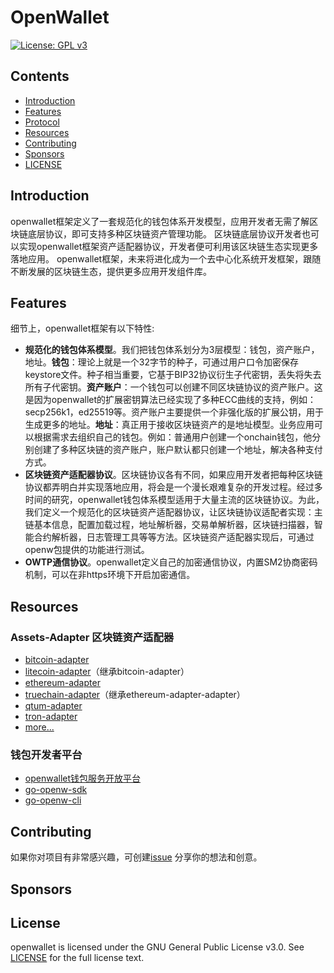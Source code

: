 # OpenWallet

[![License: GPL v3](https://img.shields.io/badge/License-GPLv3-blue.svg)](https://www.gnu.org/licenses/gpl-3.0)

## Contents

- [Introduction](#Introduction)
- [Features](#Features)
- [Protocol](./openwallet/docs/README.md)
- [Resources](#Resources)
- [Contributing](#Contributing)
- [Sponsors](#Sponsors)
- [LICENSE](LICENSE)

## Introduction

openwallet框架定义了一套规范化的钱包体系开发模型，应用开发者无需了解区块链底层协议，即可支持多种区块链资产管理功能。
区块链底层协议开发者也可以实现openwallet框架资产适配器协议，开发者便可利用该区块链生态实现更多落地应用。
openwallet框架，未来将进化成为一个去中心化系统开发框架，跟随不断发展的区块链生态，提供更多应用开发组件库。

## Features

细节上，openwallet框架有以下特性:

- **规范化的钱包体系模型**。我们把钱包体系划分为3层模型：钱包，资产账户，地址。**钱包**：理论上就是一个32字节的种子，可通过用户口令加密保存keystore文件。种子相当重要，它基于BIP32协议衍生子代密钥，丢失将失去所有子代密钥。**资产账户**：一个钱包可以创建不同区块链协议的资产账户。这是因为openwallet的扩展密钥算法已经实现了多种ECC曲线的支持，例如：secp256k1，ed25519等。资产账户主要提供一个非强化版的扩展公钥，用于生成更多的地址。**地址**：真正用于接收区块链资产的是地址模型。业务应用可以根据需求去组织自己的钱包。例如：普通用户创建一个onchain钱包，他分别创建了多种区块链的资产账户，账户默认都只创建一个地址，解决各种支付方式。
- **区块链资产适配器协议**。区块链协议各有不同，如果应用开发者把每种区块链协议都弄明白并实现落地应用，将会是一个漫长艰难复杂的开发过程。经过多时间的研究，openwallet钱包体系模型适用于大量主流的区块链协议。为此，我们定义一个规范化的区块链资产适配器协议，让区块链协议适配者实现：主链基本信息，配置加载过程，地址解析器，交易单解析器，区块链扫描器，智能合约解析器，日志管理工具等等方法。区块链资产适配器实现后，可通过openw包提供的功能进行测试。
- **OWTP通信协议**。openwallet定义自己的加密通信协议，内置SM2协商密码机制，可以在非https环境下开启加密通信。

## Resources

### Assets-Adapter 区块链资产适配器

- [bitcoin-adapter](https://github.com/blocktree/bitcoin-adapter)
- [litecoin-adapter](https://github.com/blocktree/litecoin-adapter)（继承bitcoin-adapter）
- [ethereum-adapter](https://github.com/blocktree/ethereum-adapter)
- [truechain-adapter](https://github.com/blocktree/truechain-adapter)（继承ethereum-adapter-adapter）
- [qtum-adapter](https://github.com/blocktree/qtum-adapter)
- [tron-adapter](https://github.com/blocktree/tron-adapter)
- [more...](https://github.com/blocktree?utf8=%E2%9C%93&q=adapter)

### 钱包开发者平台

- [openwallet钱包服务开放平台](https://www.openwallet.cn)
- [go-openw-sdk](https://github.com/blocktree/go-openw-sdk)
- [go-openw-cli](https://github.com/blocktree/go-openw-cli)

## Contributing

如果你对项目有非常感兴趣，可创建[issue](https://github.com/blocktree/openwallet/issues/new) 分享你的想法和创意。

## Sponsors

## License

openwallet is licensed under the GNU General Public License v3.0. See [LICENSE](LICENSE) for the full license text.
